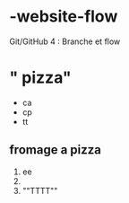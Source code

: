 # -website-flow
Git/GitHub 4 : Branche et flow

# " pizza"
- ca
- cp
- tt

## fromage a pizza
1. ee
2.
3. ""TTTT""
